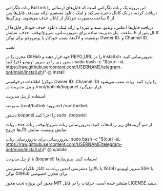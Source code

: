 ربات تلگرامی BotLink
این پروژه یک ربات تلگرامی است که فایل‌های ارسالی را دریافت کرده، در یک کانال ذخیره می‌کند و لینک دانلود مستقیم ارائه می‌دهد. فایل‌ها پس از 6 ساعت به‌صورت خودکار از کانال حذف می‌شوند.
ویژگی‌ها

دریافت فایل‌ها (عکس، ویدیو، سند و غیره) و ارائه لینک دانلود.
حذف خودکار فایل‌ها از کانال پس از 6 ساعت.
پنل مدیریت ساده برای به‌روزرسانی، شروع/توقف، حذف، نمایش وضعیت و لاگ‌ها.
نصب خودکار با پرس‌وجو برای توکن، Owner ID، و Channel ID.

نصب

مخزن را در GitHub خود قرار دهید و REPO_URL را در install.sh به‌روزرسانی کنید.
دستور زیر را در سرور اوبونتو اجرا کنید:sudo bash -c "$(curl -sL https://raw.githubusercontent.com/USERNAME/telegram-bot/main/install.sh)" @ install


اطلاعات درخواستی (توکن، Owner ID، Channel ID) را وارد کنید.
ربات نصب می‌شود و پنل مدیریت در /root/botlink/bopanel قرار می‌گیرد.

استفاده از پنل مدیریت

به پوشه /root/botlink بروید:cd /root/botlink


دستور bopanel را اجرا کنید:sudo ./bopanel


از منو گزینه‌های زیر را انتخاب کنید:
به‌روزرسانی ربات
شروع/توقف ربات
حذف ربات
نمایش وضعیت
نمایش لاگ‌ها
خروج



به‌روزرسانی
برای به‌روزرسانی ربات:
sudo bash -c "$(curl -sL https://raw.githubusercontent.com/USERNAME/telegram-bot/main/install.sh)" @ update

یا از پنل مدیریت (bopanel) استفاده کنید.
پیش‌نیازها

سرور اوبونتو (18.04 یا بالاتر)
دسترسی ادمین ربات به کانال تلگرام
دسترسی SSH یا توکن GitHub برای مخزن خصوصی

مجوز
این پروژه تحت مجوز MIT منتشر شده است. جزئیات را در فایل LICENSE ببینید.
